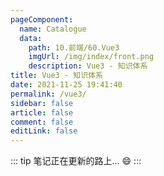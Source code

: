 ```yaml
---
pageComponent: 
  name: Catalogue
  data: 
    path: 10.前端/60.Vue3
    imgUrl: /img/index/front.png
    description: Vue3 - 知识体系
title: Vue3 - 知识体系
date: 2021-11-25 19:41:40
permalink: /vue3/
sidebar: false
article: false
comment: false
editLink: false
---
```


::: tip
笔记正在更新的路上... :smile:
:::